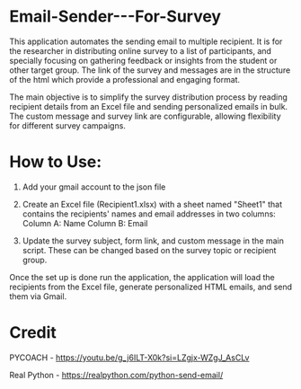 # Email-Sender---For-Survey

This application automates the sending email to multiple recipient. It is for the researcher in distributing online survey to a list of participants,  and specially focusing on gathering feedback or insights from the student or other target group. The link of the survey and messages are in the structure of the html which provide a professional and engaging format.

The main objective is to simplify the survey distribution process by reading recipient details from an Excel file and sending personalized emails in bulk. The custom message and survey link are configurable, allowing flexibility for different survey campaigns.

# How to Use:

1. Add your gmail account to the json file
2. Create an Excel file (Recipient1.xlsx) with a sheet named "Sheet1" that contains the recipients' names and email addresses in two columns:
Column A: Name
Column B: Email

3. Update the survey subject, form link, and custom message in the main script. These can be changed based on the survey topic or recipient group.

Once the set up is done run the application, the application will load the recipients from the Excel file, generate personalized HTML emails, and send them via Gmail.


# Credit

PYCOACH - https://youtu.be/g_j6ILT-X0k?si=LZgjx-WZgJ_AsCLv

Real Python - https://realpython.com/python-send-email/



